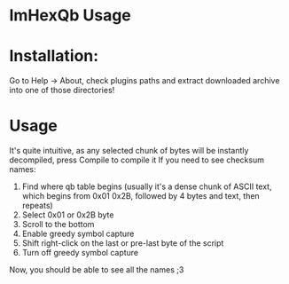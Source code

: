 # ImHexQb Usage

# Installation:
Go to Help -> About, check plugins paths and extract downloaded archive into one of those directories!

# Usage
It's quite intuitive, as any selected chunk of bytes will be instantly decompiled, press Compile to compile it
If you need to see checksum names:
1. Find where qb table begins (usually it's a dense chunk of ASCII text, which begins from 0x01 0x2B, followed by 4 bytes and text, then repeats)
2. Select 0x01 or 0x2B byte
3. Scroll to the bottom
4. Enable greedy symbol capture
5. Shift right-click on the last or pre-last byte of the script
6. Turn off greedy symbol capture

Now, you should be able to see all the names ;3